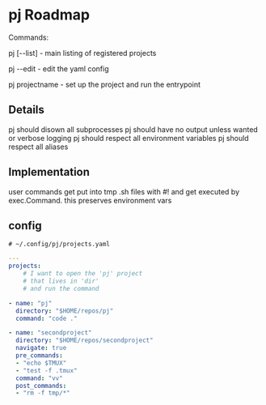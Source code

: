 # pj Roadmap

Commands:

pj [--list]
    - main listing of registered projects

pj --edit
    - edit the yaml config

pj projectname
    - set up the project and run the entrypoint


## Details

pj should disown all subprocesses
pj should have no output unless wanted or verbose logging
pj should respect all environment variables
pj should respect all aliases

## Implementation

user commands get put into tmp .sh files with #! and get executed by exec.Command.
this preserves environment vars

## config

`# ~/.config/pj/projects.yaml`

```yaml
---
projects:
    # I want to open the 'pj' project
    # that lives in 'dir'
    # and run the command

- name: "pj"
  directory: "$HOME/repos/pj"
  command: "code ."

- name: "secondproject"
  directory: "$HOME/repos/secondproject"
  navigate: true
  pre_commands:
  - "echo $TMUX"
  - "test -f .tmux"
  command: "vv"
  post_commands:
  - "rm -f tmp/*"
```
